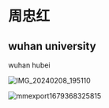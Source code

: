 # 周忠红

## wuhan university

wuhan hubei

 ![IMG_20240208_195110](https://github.com/user-attachments/assets/14be21dd-b3e0-4acd-b052-c2fbda0ba99e)


![mmexport1679368325815](https://github.com/user-attachments/assets/b3fd3270-e0fa-4563-9240-ba7ddd7b640b)
